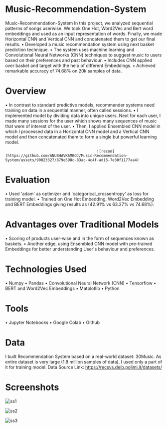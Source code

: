 # Music-Recommendation-System
Music-Recommendation-System In this project, we analyzed sequential patterns of songs userwise. We took One Hot, Word2Vec and Bert word embeddings and used as an input representation of words. Finally, we made Horizontal CNN and Vertical CNN and concatenated them to get our final results.
•	Developed a music recommendation system using next basket prediction technique.
•	The system uses machine learning and Convolutional Neural Networks (CNN) techniques to suggest music to users based on their preferences and past behaviour.
•	Includes CNN applied over basket and target with the help of different Embeddings.
•	Achieved remarkable accuracy of 74.68% on 20k samples of data.

# Overview
•	In contrast to standard predictive models, recommender systems need training on data in a sequential manner, often called sessions.
•	I implemented model by dividing data into unique users. Next for each user, I made many sessions for the user which shows many sequences of music that were of 
  interest of the user.
•	Then, I applied Ensembled CNN model in which I processed data in a Horizontal CNN model and a Vertical CNN model and then concatenated them to form a single but 
  powerful learning model.

                                             ![recom](https://github.com/ANUBHAVKAMBOJ/Music-Recommendation-System/assets/90023327/879e598c-83ac-4c4f-ad15-7e30f1177aa4)

# Evaluation
•	Used 'adam' as optimizer and 'categorical_crossentropy' as loss for training model.
•	Trained on One Hot Embedding, Word2Vec Embedding and BERT Embeddings giving results as (42.91% vs 63.27% vs 74.68%).

# Advantages over Traditional Models
•	Scoring of products user-wise and in the form of sequences known as baskets.
•	Another edge, using Ensembled CNN model with pre-trained Embeddings for better understanding User's behaviour and preferences.

# Technologies Used
•	Numpy
•	Pandas
•	Convolutional Neural Network (CNN)
•	Tensorflow
•	BERT and Word2Vec Embeddings
•	Matplotlib
•	Python

# Tools
•	Jupyter Notebooks
•	Google Colab 
•	Github

# Data
I built Recommendation System based on a real-world dataset: 30Music. As entire dataset is very large (1.8 million samples of data), I used only a part of it for training model.
Data Source Link: https://recsys.deib.polimi.it/datasets/

# Screenshots

 ![ss1](https://github.com/ANUBHAVKAMBOJ/Music-Recommendation-System/assets/90023327/00a05cf7-4d8e-430a-8103-6be167635b6e)

![ss2](https://github.com/ANUBHAVKAMBOJ/Music-Recommendation-System/assets/90023327/0eaabf61-94df-4534-8e58-70459be91163)

 ![ss3](https://github.com/ANUBHAVKAMBOJ/Music-Recommendation-System/assets/90023327/012c1ac5-12a0-4125-9531-df90f32c2cf8)


 


